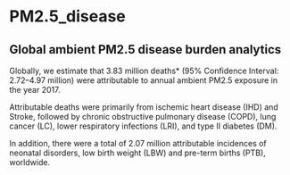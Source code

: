# **PM2.5_disease**
## Global ambient PM2.5 disease burden analytics
Globally, we estimate that 3.83 million deaths* (95% Confidence Interval: 2.72–4.97 million) were attributable to annual ambient PM2.5 exposure in the year 2017.

Attributable deaths were primarily from ischemic heart disease (IHD) and Stroke, followed by chronic obstructive pulmonary disease (COPD), lung cancer (LC), lower respiratory infections (LRI), and type II diabetes (DM).

In addition, there were a total of 2.07 million attributable incidences of neonatal disorders, low birth weight (LBW) and pre-term births (PTB), worldwide.
